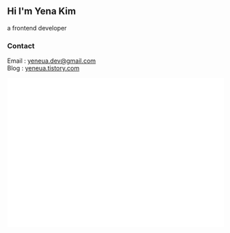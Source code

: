 

## Hi I'm Yena Kim
a frontend developer

### Contact
Email : yeneua.dev@gmail.com <br/>
Blog : [yeneua.tistory.com](https://yeneua.tistory.com/)


![Metrics](/github-metrics.svg)
